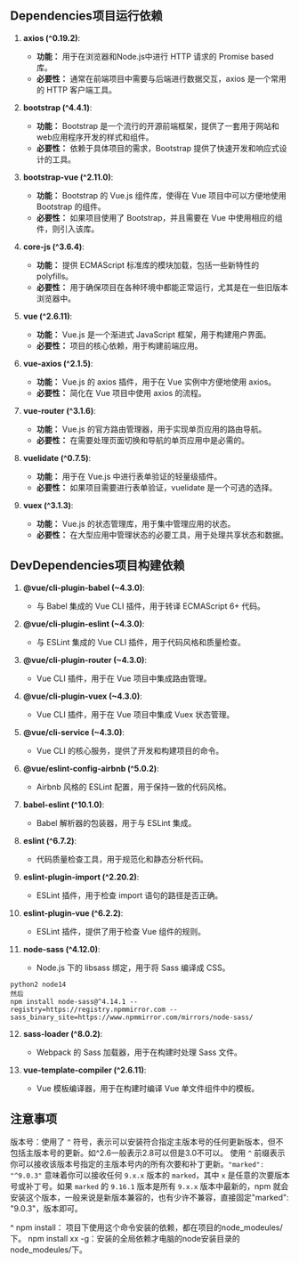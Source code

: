 

## **Dependencies项目运行依赖**
1. **axios (^0.19.2)**:

   * **功能：** 用于在浏览器和Node.js中进行 HTTP 请求的 Promise based 库。
   * **必要性：** 通常在前端项目中需要与后端进行数据交互，axios 是一个常用的 HTTP 客户端工具。

2. **bootstrap (^4.4.1)**:

   * **功能：** Bootstrap 是一个流行的开源前端框架，提供了一套用于网站和web应用程序开发的样式和组件。
   * **必要性：** 依赖于具体项目的需求，Bootstrap 提供了快速开发和响应式设计的工具。

3. **bootstrap-vue (^2.11.0)**:

   * **功能：** Bootstrap 的 Vue.js 组件库，使得在 Vue 项目中可以方便地使用 Bootstrap 的组件。
   * **必要性：** 如果项目使用了 Bootstrap，并且需要在 Vue 中使用相应的组件，则引入该库。

4. **core-js (^3.6.4)**:

   * **功能：** 提供 ECMAScript 标准库的模块加载，包括一些新特性的 polyfills。
   * **必要性：** 用于确保项目在各种环境中都能正常运行，尤其是在一些旧版本浏览器中。

5. **vue (^2.6.11)**:

   * **功能：** Vue.js 是一个渐进式 JavaScript 框架，用于构建用户界面。
   * **必要性：** 项目的核心依赖，用于构建前端应用。

6. **vue-axios (^2.1.5)**:

   * **功能：** Vue.js 的 axios 插件，用于在 Vue 实例中方便地使用 axios。
   * **必要性：** 简化在 Vue 项目中使用 axios 的流程。

7. **vue-router (^3.1.6)**:

   * **功能：** Vue.js 的官方路由管理器，用于实现单页应用的路由导航。
   * **必要性：** 在需要处理页面切换和导航的单页应用中是必需的。

8. **vuelidate (^0.7.5)**:

   * **功能：** 用于在 Vue.js 中进行表单验证的轻量级插件。
   * **必要性：** 如果项目需要进行表单验证，vuelidate 是一个可选的选择。

9. **vuex (^3.1.3)**:

   * **功能：** Vue.js 的状态管理库，用于集中管理应用的状态。
   * **必要性：** 在大型应用中管理状态的必要工具，用于处理共享状态和数据。

## **DevDependencies项目构建依赖**

1. **@vue/cli-plugin-babel (\~4.3.0)**:

   * 与 Babel 集成的 Vue CLI 插件，用于转译 ECMAScript 6+ 代码。

2. **@vue/cli-plugin-eslint (\~4.3.0)**:

   * 与 ESLint 集成的 Vue CLI 插件，用于代码风格和质量检查。

3. **@vue/cli-plugin-router (\~4.3.0)**:

   * Vue CLI 插件，用于在 Vue 项目中集成路由管理。

4. **@vue/cli-plugin-vuex (\~4.3.0)**:

   * Vue CLI 插件，用于在 Vue 项目中集成 Vuex 状态管理。

5. **@vue/cli-service (\~4.3.0)**:

   * Vue CLI 的核心服务，提供了开发和构建项目的命令。

6. **@vue/eslint-config-airbnb (^5.0.2)**:

   * Airbnb 风格的 ESLint 配置，用于保持一致的代码风格。

7. **babel-eslint (^10.1.0)**:

   * Babel 解析器的包装器，用于与 ESLint 集成。

8. **eslint (^6.7.2)**:

   * 代码质量检查工具，用于规范化和静态分析代码。

9. **eslint-plugin-import (^2.20.2)**:

   * ESLint 插件，用于检查 import 语句的路径是否正确。

10. **eslint-plugin-vue (^6.2.2)**:

    * ESLint 插件，提供了用于检查 Vue 组件的规则。

11. **node-sass (^4.12.0)**:

    * Node.js 下的 libsass 绑定，用于将 Sass 编译成 CSS。
```
python2 node14
然后
npm install node-sass@^4.14.1 --registry=https://registry.npmmirror.com --sass_binary_site=https://www.npmmirror.com/mirrors/node-sass/
```

12. **sass-loader (^8.0.2)**:

    * Webpack 的 Sass 加载器，用于在构建时处理 Sass 文件。

13. **vue-template-compiler (^2.6.11)**:

    * Vue 模板编译器，用于在构建时编译 Vue 单文件组件中的模板。

## **注意事项**
版本号：使用了 `^` 符号，表示可以安装符合指定主版本号的任何更新版本，但不包括主版本号的更新。如^2.6一般表示2.8可以但是3.0不可以。
使用 `^` 前缀表示你可以接收该版本号指定的主版本号内的所有次要和补丁更新。`"marked": "^9.0.3"` 意味着你可以接收任何 `9.x.x` 版本的 `marked`，其中 `x` 是任意的次要版本号或补丁号。如果 `marked` 的 `9.16.1` 版本是所有 `9.x.x` 版本中最新的，npm 就会安装这个版本，一般来说是新版本兼容的，也有少许不兼容，直接固定"marked": "9.0.3"，版本即可。

^
npm install： 项目下使用这个命令安装的依赖，都在项目的node_modeules/下。
npm install xx  -g：安装的全局依赖才电脑的node安装目录的node_modeules/下。


